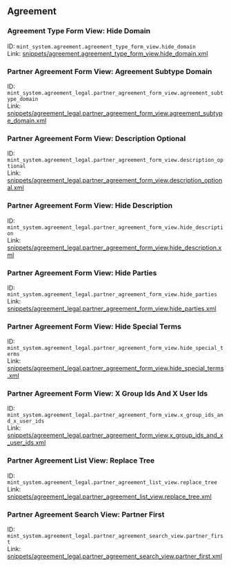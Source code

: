 ## Agreement
### Agreement Type Form View: Hide Domain  
ID: `mint_system.agreement.agreement_type_form_view.hide_domain`  
Link: [snippets/agreement.agreement_type_form_view.hide_domain.xml](https://github.com/Mint-System/Odoo-Development/tree/14.0/snippets/agreement.agreement_type_form_view.hide_domain.xml)

### Partner Agreement Form View: Agreement Subtype Domain  
ID: `mint_system.agreement_legal.partner_agreement_form_view.agreement_subtype_domain`  
Link: [snippets/agreement_legal.partner_agreement_form_view.agreement_subtype_domain.xml](https://github.com/Mint-System/Odoo-Development/tree/14.0/snippets/agreement_legal.partner_agreement_form_view.agreement_subtype_domain.xml)

### Partner Agreement Form View: Description Optional  
ID: `mint_system.agreement_legal.partner_agreement_form_view.description_optional`  
Link: [snippets/agreement_legal.partner_agreement_form_view.description_optional.xml](https://github.com/Mint-System/Odoo-Development/tree/14.0/snippets/agreement_legal.partner_agreement_form_view.description_optional.xml)

### Partner Agreement Form View: Hide Description  
ID: `mint_system.agreement_legal.partner_agreement_form_view.hide_description`  
Link: [snippets/agreement_legal.partner_agreement_form_view.hide_description.xml](https://github.com/Mint-System/Odoo-Development/tree/14.0/snippets/agreement_legal.partner_agreement_form_view.hide_description.xml)

### Partner Agreement Form View: Hide Parties  
ID: `mint_system.agreement_legal.partner_agreement_form_view.hide_parties`  
Link: [snippets/agreement_legal.partner_agreement_form_view.hide_parties.xml](https://github.com/Mint-System/Odoo-Development/tree/14.0/snippets/agreement_legal.partner_agreement_form_view.hide_parties.xml)

### Partner Agreement Form View: Hide Special Terms  
ID: `mint_system.agreement_legal.partner_agreement_form_view.hide_special_terms`  
Link: [snippets/agreement_legal.partner_agreement_form_view.hide_special_terms.xml](https://github.com/Mint-System/Odoo-Development/tree/14.0/snippets/agreement_legal.partner_agreement_form_view.hide_special_terms.xml)

### Partner Agreement Form View: X Group Ids And X User Ids  
ID: `mint_system.agreement_legal.partner_agreement_form_view.x_group_ids_and_x_user_ids`  
Link: [snippets/agreement_legal.partner_agreement_form_view.x_group_ids_and_x_user_ids.xml](https://github.com/Mint-System/Odoo-Development/tree/14.0/snippets/agreement_legal.partner_agreement_form_view.x_group_ids_and_x_user_ids.xml)

### Partner Agreement List View: Replace Tree  
ID: `mint_system.agreement_legal.partner_agreement_list_view.replace_tree`  
Link: [snippets/agreement_legal.partner_agreement_list_view.replace_tree.xml](https://github.com/Mint-System/Odoo-Development/tree/14.0/snippets/agreement_legal.partner_agreement_list_view.replace_tree.xml)

### Partner Agreement Search View: Partner First  
ID: `mint_system.agreement_legal.partner_agreement_search_view.partner_first`  
Link: [snippets/agreement_legal.partner_agreement_search_view.partner_first.xml](https://github.com/Mint-System/Odoo-Development/tree/14.0/snippets/agreement_legal.partner_agreement_search_view.partner_first.xml)

